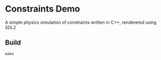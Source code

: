 # Constraints Demo

A simple physics simulation of constraints written in C++, renderered using SDL2

## Build 

` make `
